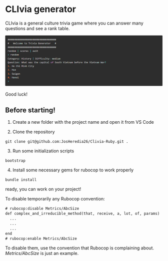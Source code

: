# CLIvia generator

CLIvia is a general culture trivia game where you can answer many questions and see a rank table.

![Project Image](project-image.PNG)

Good luck!

## Before starting!

1. Create a new folder with the project name and open it from VS Code

2. Clone the repository

```
git clone git@github.com:JosHeredia26/Clivia-Ruby.git .
```

3.  Run some initialization scripts

```
bootstrap
```

4.  Install some necessary gems for rubocop to work properly

```
bundle install
```

ready, you can work on your project!

To disable temporarily any Rubocop convention:

```
# rubocop:disable Metrics/AbcSize
def complex_and_irreducible_method(that, receive, a, lot, of, params)
  ...
  ...
  ...
end
# rubocop:enable Metrics/AbcSize
```

To disable them, use the convention that Rubocop is complaining about. _Metrics/AbcSize_ is just an example.
